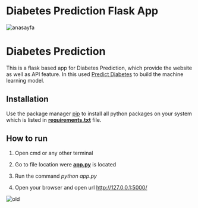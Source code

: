 # Diabetes Prediction Flask App
![anasayfa](https://user-images.githubusercontent.com/95493251/224642927-3061013d-db4a-4a66-b1ce-fae94658262c.JPG)
# Diabetes Prediction

This is a flask based app for Diabetes Prediction, which provide the website as well as API feature. In this used [Predict Diabetes](https://www.kaggle.com/datasets/whenamancodes/predict-diabities) to build the machine learning model.

## Installation

Use the package manager [pip](https://pip.pypa.io/en/stable/) to install all python packages on your system which is listed in **[requirements.txt](https://github.com/sarpovic/diabetes_prediction_galaksiya/blob/main/requirements.txt)** file.

## How to run

1. Open cmd or any other terminal

2. Go to file location were **[app.py](https://github.com/sarpovic/diabetes_prediction_galaksiya/blob/main/app.py)** is located

3. Run the command *python app.py*

4. Open your browser and open url http://127.0.0.1:5000/


![old](https://user-images.githubusercontent.com/95493251/224643157-6d28d362-fd34-4936-a8b1-2d745138d880.JPG)
